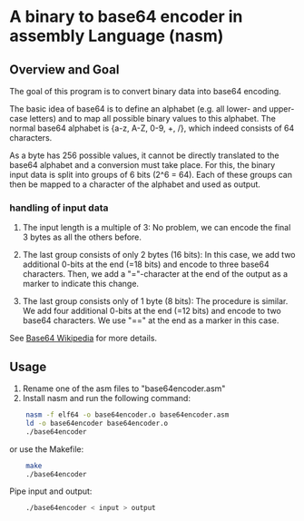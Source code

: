 # A binary to base64 encoder in assembly Language (nasm)

## Overview and Goal

The goal of this program is to convert binary data into base64 encoding.

The basic idea of base64 is to define an alphabet (e.g. all lower- and upper-
case letters) and to map all possible binary values to this alphabet.
The normal base64 alphabet is {a-z, A-Z, 0-9, +, /}, which indeed consists of
64 characters.

As a byte has 256 possible values, it cannot be directly translated to the
base64 alphabet and a conversion must take place. For this, the binary input
data is split into groups of 6 bits (2^6 = 64). Each of these groups can then
be mapped to a character of the alphabet and used as output.

### handling of input data

1. The input length is a multiple of 3: No problem, we can encode the final 3
   bytes as all the others before.

2. The last group consists of only 2 bytes (16 bits): In this case, we add two
   additional 0-bits at the end (=18 bits) and encode to three base64
   characters. Then, we add a "="-character at the end of the output as a
   marker to indicate this change.

3. The last group consists only of 1 byte (8 bits): The procedure is similar.
   We add four additional 0-bits at the end (=12 bits) and encode to two base64
   characters. We use "==" at the end as a marker in this case.

See [Base64 Wikipedia](http://en.wikipedia.org/wiki/Base64) for more details.

## Usage
1. Rename one of the asm files to "base64encoder.asm"
2. Install nasm and run the following command:
```bash
    nasm -f elf64 -o base64encoder.o base64encoder.asm
    ld -o base64encoder base64encoder.o
    ./base64encoder
```

or use the Makefile:
```bash
    make
    ./base64encoder
```

Pipe input and output:
```bash
    ./base64encoder < input > output
```

